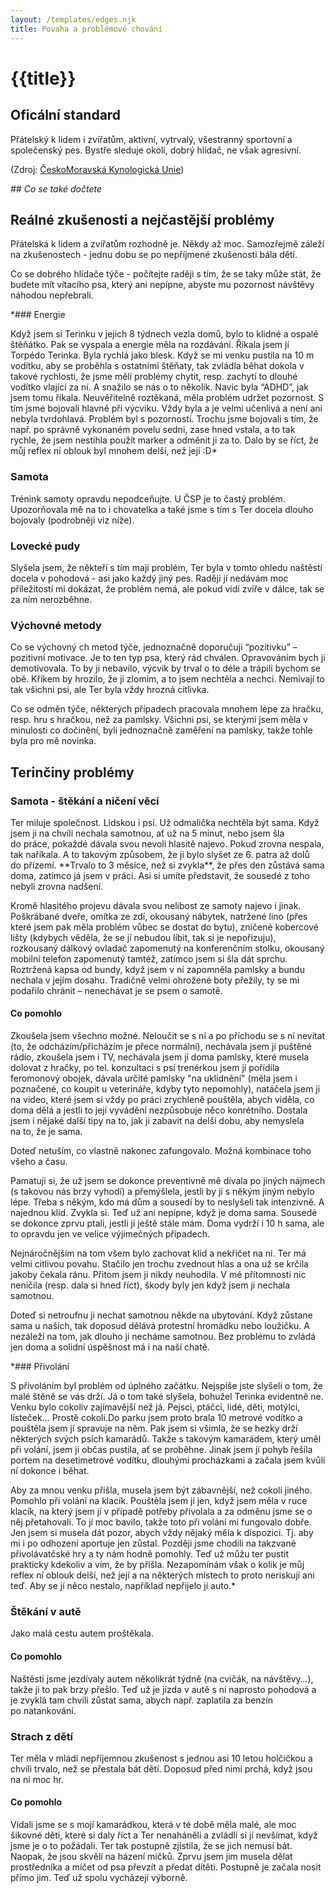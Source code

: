 ```yaml
---
layout: /templates/edges.njk
title: Povaha a problémové chování
---
```

<h1 class="title title-main">{{title}}</h1>

## Oficální standard

<p class="text-normal">Přátelský k&nbsp;lidem i zvířatům, aktivní, vytrvalý, všestranný sportovní a společenský pes. Bystře sleduje okolí, dobrý hlídač, ne však agresivní.</p>

(Zdroj: [ČeskoMoravská Kynologická Unie](https://www.cmku.cz/cz))

*## Co se také dočtete*

## Reálné zkušenosti a nejčastější problémy
<p class="text-normal">Přátelská k&nbsp;lidem a zvířatům rozhodně je. Někdy až moc. Samozřejmě záleží na&nbsp;zkušenostech - jednu dobu se po nepříjmené zkušenosti bála dětí.</p>

<p class="text-normal">Co se dobrého hlídače týče - počítejte raději s&nbsp;tím, že se taky může stát, že budete mít vítacího psa, který ani nepípne, abyste mu pozornost návštěvy náhodou nepřebrali.<p>


*### Energie
<p class="text-normal">Když jsem si Terinku v jejich 8 týdnech vezla domů, bylo to klidné a ospalé štěňátko. Pak se vyspala a energie měla na rozdávání. Říkala jsem jí Torpédo Terinka. Byla rychlá jako blesk. Když se mi venku pustila na 10 m vodítku, aby se proběhla s ostatními štěňaty, tak zvládla běhat dokola v takové rychlosti, že jsme měli problémy chytit, resp. zachytí to dlouhé vodítko vlající za ní. A snažilo se nás o to několik.
Navíc byla “ADHD”, jak jsem tomu říkala. Neuvěřitelně roztěkaná, měla problém udržet pozornost. S tím jsme bojovali hlavně při výcviku. Vždy byla a je velmi učenlivá a není ani nebyla tvrdohlavá. Problém byl s pozorností. Trochu jsme bojovali s tím, že např. po správně vykonaném povelu sedni, zase hned vstala, a to tak rychle, že jsem nestihla použít marker a odměnit ji za to. Dalo by se říct, že můj reflex ní oblouk byl mnohem delší, než její :D*</p>

### Samota
<p class="text-normal">Trénink samoty opravdu nepodceňujte. U&nbsp;ČSP je to častý problém. Upozorňovala mě na&nbsp;to i chovatelka a také jsme s&nbsp;tím s&nbsp;Ter docela dlouho bojovaly (podrobněji viz níže).</p>

### Lovecké pudy
<p class="text-normal">Slyšela jsem, že někteří s&nbsp;tím mají problém, Ter byla v&nbsp;tomto ohledu naštěstí docela v&nbsp;pohodová - asi jako každý jiný pes. Raději jí nedávám moc příležitostí mi dokázat, že problém nemá, ale pokud vidí zvíře v&nbsp;dálce, tak se za&nbsp;ním nerozběhne.</p>

### Výchovné metody
<p class="text-normal">Co se výchovný ch metod týče, jednoznačně doporučuji “pozitivku” – pozitivní motivace. Je to ten typ psa, který rád chválen. Opravováním bych ji demotivovala. To by ji nebavilo, výcvik by trval o to déle a trápili bychom se obě. Křikem by hrozilo, že ji zlomím, a to jsem nechtěla a nechci. Nemívají to tak všichni psi, ale Ter byla vždy hrozná citlivka.</p>
<p class="text-normal">Co se odměn týče, některých případech pracovala mnohem lépe za hračku, resp. hru s hračkou, než za pamlsky. Všichni psi, se kterými jsem měla v minulosti co dočinění, byli jednoznačně zaměření na pamlsky, takže tohle byla pro mě novinka.</p>




## Terinčiny problémy


### Samota - štěkání a ničení věcí
<p class="text-normal">Ter miluje společnost. Lidskou i psí. Už odmalička nechtěla být sama. Když jsem ji na&nbsp;chvíli nechala samotnou, ať už na&nbsp;5&nbsp;minut, nebo jsem šla do&nbsp;práce, pokaždé dávala svou nevoli hlasitě najevo. Pokud zrovna nespala, tak naříkala. A to takovým způsobem, že ji bylo slyšet ze 6.&nbsp;patra až dolů do&nbsp;přízemí. **Trvalo to 3&nbsp;měsíce, než si zvykla**, že přes den zůstává sama doma, zatímco já jsem v&nbsp;práci. Asi si umíte představit, že sousedé z&nbsp;toho nebyli zrovna nadšení.</p>

<p class="text-normal">Kromě hlasitého projevu dávala svou nelibost ze samoty najevo i jinak. Poškrábané dveře, omítka ze&nbsp;zdí, okousaný nábytek, natržené lino (přes které jsem pak měla problém vůbec se dostat do&nbsp;bytu), zničené kobercové lišty (kdybych věděla, že se jí nebudou líbit, tak si je nepořizuju), rozkousaný dálkový ovladač zapomenutý na&nbsp;konferenčním stolku, okousaný mobilní telefon zapomenutý tamtéž, zatímco jsem si šla dát sprchu. Roztržená kapsa od&nbsp;bundy, když jsem v&nbsp;ní zapomněla pamlsky a bundu nechala v jejím dosahu. Tradičně velmi ohrožené boty přežily, ty se mi podařilo chránit – nenechávat je se psem o&nbsp;samotě.</p>


#### Co pomohlo

<p class="text-normal">Zkoušela jsem všechno možné. Neloučit se s&nbsp;ní a po příchodu se s&nbsp;ní nevítat (to, že odcházím/přicházím je přece normální), nechávala jsem jí puštěné rádio, zkoušela jsem i TV, nechávala jsem jí doma pamlsky, které musela dolovat z&nbsp;hračky, po&nbsp;tel. konzultaci s&nbsp;psí trenérkou jsem jí pořídila feromonový obojek, dávala určité pamlsky "na&nbsp;uklidnění" (měla jsem i poznačené, co koupit u&nbsp;veterináře, kdyby tyto  nepomohly), natáčela jsem ji na&nbsp;video, které jsem si vždy po&nbsp;práci zrychleně pouštěla, abych viděla, co doma dělá a jestli to její vyvádění nezpůsobuje něco konrétního. Dostala jsem i nějaké další tipy na&nbsp;to, jak ji zabavit na&nbsp;delší dobu, aby nemyslela na&nbsp;to, že je sama.</p>

<p class="text-normal">Doteď netuším, co vlastně nakonec zafungovalo. Možná kombinace toho všeho a času.</p>

<p class="text-normal">Pamatuji si, že už jsem se dokonce preventivně mě dívala po&nbsp;jiných nájmech (s&nbsp;takovou nás brzy vyhodí) a přemýšlela, jestli by jí s&nbsp;někým jiným nebylo lépe. Třeba s&nbsp;někým, kdo má dům a sousedí by to neslyšeli tak intenzivně. A najednou klid. Zvykla si. Teď už ani nepípne, když je doma sama. Sousedé se dokonce zprvu ptali, jestli ji ještě stále mám. Doma vydrží i 10&nbsp;h sama, ale to opravdu jen ve&nbsp;velice výjimečných případech.</p>

<p class="text-normal">Nejnáročnějším na&nbsp;tom všem bylo zachovat klid a nekřičet na&nbsp;ni. Ter má velmi citlivou povahu. Stačilo jen trochu zvednout hlas a ona už se krčila jakoby čekala ránu. Přitom jsem ji nikdy neuhodila. V&nbsp;mé přítomnosti nic neničila (resp. dala si hned říct), škody byly jen když jsem ji nechala samotnou.</p>

<p class="text-normal">Doteď si netroufnu ji nechat samotnou někde na&nbsp;ubytování. Když zůstane sama u&nbsp;našich, tak doposud dělává protestní hromádku nebo loužičku. A nezáleží na tom, jak dlouho ji necháme samotnou. Bez&nbsp;problému to zvládá jen doma a solidní úspěšnost má i na&nbsp;naší chatě.</p>

*### Přivolání
<p class="text-normal">S přivoláním byl problém od úplného začátku. Nejspíše jste slyšeli o tom, že malé štěně se vás drží. Já o tom také slyšela, bohužel Terinka evidentně ne. Venku bylo cokoliv zajímavější než já. Pejsci, ptáčci, lidé, děti, motýlci, lísteček… Prostě cokoli.Do parku jsem proto brala 10 metrové vodítko a pouštěla jsem jí spravuje na něm. Pak jsem si všimla, že se hezky drží některých svých psích kamarádů. Takže s takovým kamarádem, který uměl při volání, jsem ji občas pustila, ať se proběhne. Jinak jsem jí pohyb řešila portem na desetimetrové vodítku, dlouhými procházkami a začala jsem kvůli ní dokonce i běhat.</p>
<p class="text-normal">Aby za mnou venku přišla, musela jsem být zábavnější, než cokoli jiného. Pomohlo při volání na klacík. Pouštěla jsem jí jen, když jsem měla v ruce klacík, na který jsem jí v případě potřeby přivolala a za odměnu jsme se o něj přetahovali. To jí moc bavilo, takže toto při volání mi fungovalo dobře. Jen jsem si musela dát pozor, abych vždy nějaký měla k dispozici. Tj. aby mi i po odhození aportuje jen zůstal. Později jsme chodili na takzvané přivolávatčské hry a ty nám hodně pomohly. Teď už můžu ter pustit prakticky kdekoliv a vím, že by přišla. Nezapomínám však o kolik je můj reflex ní oblouk delší, než její a na některých místech to proto neriskují ani teď. Aby se jí něco nestalo, například nepřijelo jí auto.*</p>

### Štěkání v autě
<p class="text-normal">Jako malá cestu autem proštěkala.</p>

#### Co pomohlo
<p class="text-normal">Naštěstí jsme jezdívaly autem několikrát týdně (na cvičák, na návštěvy…), takže ji to pak brzy přešlo. Teď už je jízda v&nbsp;autě s&nbsp;ní naprosto pohodová a je zvyklá tam chvíli zůstat sama, abych např. zaplatila za&nbsp;benzín po&nbsp;natankování.</p>

### Strach z dětí
<p class="text-normal">Ter měla v&nbsp;mládí nepříjemnou zkušenost s&nbsp;jednou asi 10 letou holčičkou a chvíli trvalo, než se přestala bát dětí. Doposud před&nbsp;nimi prchá, když jsou na&nbsp;ni moc hr.</p>

#### Co pomohlo

<p class="text-normal">Vídali jsme se s&nbsp;mojí kamarádkou, která v&nbsp;té době měla malé, ale moc šikovné děti, které si daly říct a Ter nenaháněli a zvládli si jí nevšímat, když jsme je o&nbsp;to požádali. Ter tak postupně zjistila, že se jich nemusí bát. Naopak, že jsou skvělí na&nbsp;házení míčků. Zprvu jsem jim musela dělat prostředníka a míčet od psa převzít a předat dítěti. Postupně je začala nosit přímo jim. Teď už spolu vycházejí výborně.</p>